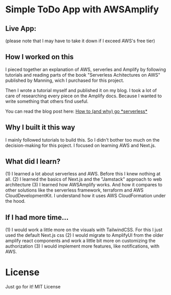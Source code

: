 # Simple ToDo App with AWSAmplify

## Live App:

(please note that I may have to take it down if I exceed AWS's free tier)

## How I worked on this

I pieced together an explanation of AWS, serverles and Amplify by following tutorials and reading parts of the book "Serverless Achitectures on AWS" published by Manning, wich I purchased for this project.

Then I wrote a tutorial myself and published it on my blog. I took a lot of care of researching every piece on the Amplify docs. Because I wanted to write something that others find useful.

You can read the blog post here: [How to (and why) go \*serverless\*](https://jorgerl.hashnode.dev/how-to-and-why-go-serverless)

## Why I built it this way

I mainly followed tutorials to build this. So I didn't bother too much on the decision-making for this poject. I focused on learning AWS and Next.js.

## What did I learn?

(1) I learned a lot about serverless and AWS. Before this I knew nothing at all.
(2) I learned the basics of Next.js and the "Jamstack" approach to web architecture
(3) I learned how AWSAmplify works. And how it compares to other solutions like the serverless framework, terraform and AWS CloudDevelopmentKit. I understand how it uses AWS CloudFormation under the hood.

## If I had more time...

(1) I would work a little more on the visuals with TailwindCSS. For this I just used the default Next.js css
(2) I would migrate to AmplifyUI from the older amplify react components and work a little bit more on customizing the authorization
(3) I would implement more features, like notifications, with AWS.

# License

Just go for it! MIT License
